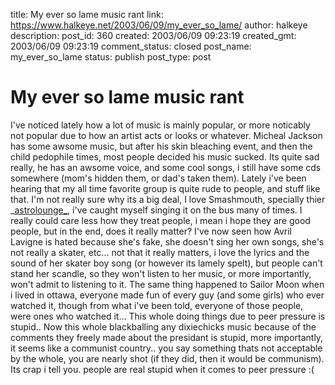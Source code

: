 title: My ever so lame music rant
link: https://www.halkeye.net/2003/06/09/my_ever_so_lame/
author: halkeye
description: 
post_id: 360
created: 2003/06/09 09:23:19
created_gmt: 2003/06/09 09:23:19
comment_status: closed
post_name: my_ever_so_lame
status: publish
post_type: post

# My ever so lame music rant

I've noticed lately how a lot of music is mainly popular, or more noticably not popular due to how an artist acts or looks or whatever. Micheal Jackson has some awsome music, but after his skin bleaching event, and then the child pedophile times, most people decided his music sucked. Its quite sad really, he has an awsome voice, and some cool songs, i still have some cds somewhere (mom's hidden them, or dad's taken them). Lately i've been hearing that my all time favorite group is quite rude to people, and stuff like that. I'm not really sure why its a big deal, I love Smashmouth, specially thier _[astrolounge_](http://www.amazon.com/exec/obidos/tg/detail/-/B00000J7S9/qid=1055174206/sr=8-1/ref=sr_8_1/103-3146172-0071851?v=glance&s=music&n=507846), i've caught myself singing it on the bus many of times. I really could care less how they treat people, i mean i hope they are good people, but in the end, does it really matter? I've now seen how Avril Lavigne is hated because she's fake, she doesn't sing her own songs, she's not really a skater, etc... not that it really matters, i love the lyrics and the sound of her skater boy song (or however its lamely spelt), but people can't stand her scandle, so they won't listen to her music, or more importantly, won't admit to listening to it. The same thing happened to Sailor Moon when i lived in ottawa, everyone made fun of every guy (and some girls) who ever watched it, though from what i've been told, everyone of those people, were ones who watched it... This whole doing things due to peer pressure is stupid.. Now this whole blackballing any dixiechicks music because of the comments they freely made about the presidant is stupid, more importantly, it seems like a communist country.. you say something thats not acceptable by the whole, you are nearly shot (if they did, then it would be communism). Its crap i tell you. people are real stupid when it comes to peer pressure :(